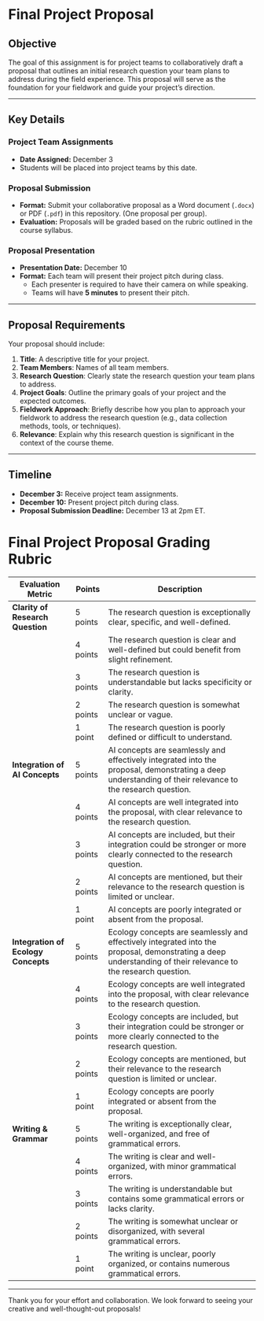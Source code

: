 # Final Project Proposal

## Objective  
The goal of this assignment is for project teams to collaboratively draft a proposal that outlines an initial research question your team plans to address during the field experience. This proposal will serve as the foundation for your fieldwork and guide your project’s direction.

---

## Key Details

### Project Team Assignments  
- **Date Assigned:** December 3  
- Students will be placed into project teams by this date.  

### Proposal Submission  
- **Format:** Submit your collaborative proposal as a Word document (`.docx`) or PDF (`.pdf`) in this repository. (One proposal per group).
- **Evaluation:** Proposals will be graded based on the rubric outlined in the course syllabus.  

### Proposal Presentation  
- **Presentation Date:** December 10  
- **Format:** Each team will present their project pitch during class.  
  - Each presenter is required to have their camera on while speaking.  
  - Teams will have **5 minutes** to present their pitch.  

---

## Proposal Requirements  

Your proposal should include:  
1. **Title**: A descriptive title for your project.  
2. **Team Members**: Names of all team members.  
3. **Research Question**: Clearly state the research question your team plans to address.  
4. **Project Goals**: Outline the primary goals of your project and the expected outcomes.  
5. **Fieldwork Approach**: Briefly describe how you plan to approach your fieldwork to address the research question (e.g., data collection methods, tools, or techniques).  
6. **Relevance**: Explain why this research question is significant in the context of the course theme.  

---

## Timeline  

- **December 3:** Receive project team assignments.  
- **December 10:** Present project pitch during class.  
- **Proposal Submission Deadline:** December 13 at 2pm ET.  

# Final Project Proposal Grading Rubric

| **Evaluation Metric**     | **Points** | **Description**                                                                                                                                                   |
|----------------------------|------------|-------------------------------------------------------------------------------------------------------------------------------------------------------------------|
| **Clarity of Research Question** | 5 points   | The research question is exceptionally clear, specific, and well-defined.                                                                                         |
|                            | 4 points   | The research question is clear and well-defined but could benefit from slight refinement.                                                                         |
|                            | 3 points   | The research question is understandable but lacks specificity or clarity.                                                                                        |
|                            | 2 points   | The research question is somewhat unclear or vague.                                                                                                              |
|                            | 1 point    | The research question is poorly defined or difficult to understand.                                                                                              |
| **Integration of AI Concepts**   | 5 points   | AI concepts are seamlessly and effectively integrated into the proposal, demonstrating a deep understanding of their relevance to the research question.          |
|                            | 4 points   | AI concepts are well integrated into the proposal, with clear relevance to the research question.                                                                |
|                            | 3 points   | AI concepts are included, but their integration could be stronger or more clearly connected to the research question.                                             |
|                            | 2 points   | AI concepts are mentioned, but their relevance to the research question is limited or unclear.                                                                   |
|                            | 1 point    | AI concepts are poorly integrated or absent from the proposal.                                                                                                   |
| **Integration of Ecology Concepts** | 5 points   | Ecology concepts are seamlessly and effectively integrated into the proposal, demonstrating a deep understanding of their relevance to the research question.     |
|                            | 4 points   | Ecology concepts are well integrated into the proposal, with clear relevance to the research question.                                                           |
|                            | 3 points   | Ecology concepts are included, but their integration could be stronger or more clearly connected to the research question.                                        |
|                            | 2 points   | Ecology concepts are mentioned, but their relevance to the research question is limited or unclear.                                                              |
|                            | 1 point    | Ecology concepts are poorly integrated or absent from the proposal.                                                                                              |
| **Writing & Grammar**      | 5 points   | The writing is exceptionally clear, well-organized, and free of grammatical errors.                                                                              |
|                            | 4 points   | The writing is clear and well-organized, with minor grammatical errors.                                                                                          |
|                            | 3 points   | The writing is understandable but contains some grammatical errors or lacks clarity.                                                                             |
|                            | 2 points   | The writing is somewhat unclear or disorganized, with several grammatical errors.                                                                                |
|                            | 1 point    | The writing is unclear, poorly organized, or contains numerous grammatical errors.                                                                               |

---

Thank you for your effort and collaboration. We look forward to seeing your creative and well-thought-out proposals!

